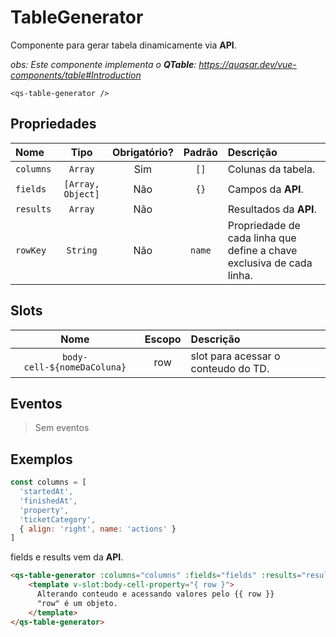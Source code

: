 # TableGenerator

Componente para gerar tabela dinamicamente via **API**.

*obs: Este componente implementa o **QTable**: https://quasar.dev/vue-components/table#Introduction*

```
<qs-table-generator />
```

## Propriedades

| Nome | Tipo | Obrigatório? | Padrão | Descrição |
|:-|:-:|:-:|:-:|:-|
| `columns` | `Array` | Sim | `[]` | Colunas da tabela. |
| `fields` | `[Array, Object]` | Não | `{}` | Campos da **API**. |
| `results` | `Array` | Não | | Resultados da **API**. |
| `rowKey` | `String` | Não | `name` | Propriedade de cada linha que define a chave exclusiva de cada linha. |

## Slots

| Nome | Escopo | Descrição |
|:-:|:-:|:-|
| `body-cell-${nomeDaColuna}` | row | slot para acessar o conteudo do TD. |

## Eventos

> Sem eventos

## Exemplos
```js
const columns = [
  'startedAt',
  'finishedAt',
  'property',
  'ticketCategory',
  { align: 'right', name: 'actions' }
]
```
fields e results vem da **API**.
```html
<qs-table-generator :columns="columns" :fields="fields" :results="results">
	<template v-slot:body-cell-property="{ row }">
	  Alterando conteudo e acessando valores pelo {{ row }}
	  "row" é um objeto.
	</template>
</qs-table-generator>
```